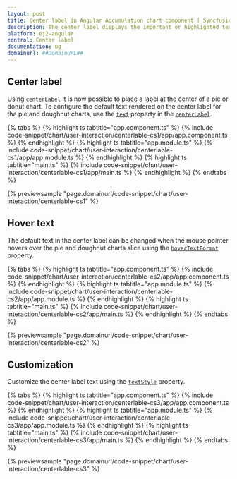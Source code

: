 ```yaml
---
layout: post
title: Center label in Angular Accumulation chart component | Syncfusion
description: The center label displays the important or highlighted text to inform users about what it is.
platform: ej2-angular
control: Center label
documentation: ug
domainurl: ##DomainURL##
---
```


## Center label

Using [`centerLabel`](https://ej2.syncfusion.com/angular/documentation/api/accumulation-chart/centerLabel) it is now possible to place a label at the center of a pie or donut chart. To configure the default text rendered on the center label for the pie and doughnut charts, use the [`text`](https://ej2.syncfusion.com/angular/documentation/api/accumulation-chart/centerLabel/#text) property in the [`centerLabel`](https://ej2.syncfusion.com/angular/documentation/api/accumulation-chart/centerLabel).

{% tabs %}
{% highlight ts tabtitle="app.component.ts" %}
{% include code-snippet/chart/user-interaction/centerlable-cs1/app/app.component.ts %}
{% endhighlight %}
{% highlight ts tabtitle="app.module.ts" %}
{% include code-snippet/chart/user-interaction/centerlable-cs1/app/app.module.ts %}
{% endhighlight %}
{% highlight ts tabtitle="main.ts" %}
{% include code-snippet/chart/user-interaction/centerlable-cs1/app/main.ts %}
{% endhighlight %}
{% endtabs %}
  
{% previewsample "page.domainurl/code-snippet/chart/user-interaction/centerlable-cs1" %}

## Hover text

The default text in the center label can be changed when the mouse pointer hovers over the pie and doughnut charts slice using the [`hoverTextFormat`](https://ej2.syncfusion.com/angular/documentation/api/accumulation-chart/centerLabel/#hovertextformat) property.

{% tabs %}
{% highlight ts tabtitle="app.component.ts" %}
{% include code-snippet/chart/user-interaction/centerlable-cs2/app/app.component.ts %}
{% endhighlight %}
{% highlight ts tabtitle="app.module.ts" %}
{% include code-snippet/chart/user-interaction/centerlable-cs2/app/app.module.ts %}
{% endhighlight %}
{% highlight ts tabtitle="main.ts" %}
{% include code-snippet/chart/user-interaction/centerlable-cs2/app/main.ts %}
{% endhighlight %}
{% endtabs %}
  
{% previewsample "page.domainurl/code-snippet/chart/user-interaction/centerlable-cs2" %}

## Customization

Customize the center label text using the [`textStyle`](https://ej2.syncfusion.com/angular/documentation/api/accumulation-chart/centerLabel/#textstyle) property.

{% tabs %}
{% highlight ts tabtitle="app.component.ts" %}
{% include code-snippet/chart/user-interaction/centerlable-cs3/app/app.component.ts %}
{% endhighlight %}
{% highlight ts tabtitle="app.module.ts" %}
{% include code-snippet/chart/user-interaction/centerlable-cs3/app/app.module.ts %}
{% endhighlight %}
{% highlight ts tabtitle="main.ts" %}
{% include code-snippet/chart/user-interaction/centerlable-cs3/app/main.ts %}
{% endhighlight %}
{% endtabs %}
  
{% previewsample "page.domainurl/code-snippet/chart/user-interaction/centerlable-cs3" %}